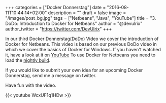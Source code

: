 +++
categories = ["Docker Donnerstag"]
date = "2016-08-11T10:44:14+02:00"
description = ""
draft = false
image = "/images/post_bg.jpg"
tags = ["Netbeans", "Java", "YouTube"]
title = "3. DoDo: Introduction to Docker for Netbeans"
author = "@devulrix"
author_twitter = "https://twitter.com/DevUlrix"
+++

In our third Docker Donnerstag(DoDo) Video we cover the introduction of Docker for Netbeans. This video is based on our previous DoDo video in which we cover the basics of Docker for Windows. If you haven't watched it, have a look at it on [YouTube](https://www.youtube.com/watch?v=2cfkO70qttw) To use Docker for Netbeans you need to load the [nightly build](http://bits.netbeans.org/download/trunk/nightly/latest/).

If you would like to submit your own idea for an upcoming Docker Donnerstag, send me a message on twitter.

Have fun with the video.

{{< youtube WcxUF1q1HDw >}}
<!--more-->
